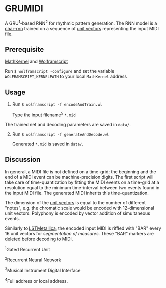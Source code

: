 # GRUMIDI

A GRU<sup>1</sup>-based RNN<sup>2</sup> for rhythmic pattern generation.
The RNN model is a
[char-rnn](http://karpathy.github.io/2015/05/21/rnn-effectiveness/)
trained on a sequence of
[unit vectors](https://en.wikipedia.org/wiki/Unit_vector)
representing the input MIDI file.


## Prerequisite
[MathKernel](https://www.wolfram.com/cdf-player) and
[Wolframscript](https://www.wolfram.com/wolframscript)

Run `$ wolframscript -configure` and set the variable `WOLFRAMSCRIPT_KERNELPATH` to your local `MathKernel` address


## Usage

1. Run `$ wolframscript -f encodeAndTrain.wl`

    Type the input filename<sup>5</sup> `*.mid`



The trained net and decoding parameters are saved in `data/`.


2. Run `$ wolframscript -f generateAndDecode.wl`

    Generated `*.mid` is saved in `data/`.



## Discussion

In general, a MIDI file is not defined on a time-grid; the beginning and the end of a MIDI event can be machine-precision digits.
The first script will take care of time-quantization by fitting the MIDI events on a time-grid at a resolution equal to the minimum time-interval between two events found in the input MIDI file.
The generated MIDI inherits this time-quantization.

The dimension of the [unit vectors](http://reference.wolfram.com/language/ref/UnitVector.html) is equal to the number of different "notes", e.g. the chromatic scale would be encoded with 12-dimensional unit vectors. Polyphony is encoded by vector addition of simultaneous events.

Similarly to [LSTMetallica](https://github.com/keunwoochoi/LSTMetallica), the encoded input MIDI is riffled with "BAR" every 16 unit vectors for *segmentation of measures*. These "BAR" markers are deleted before decoding to MIDI.







<sup>1</sup>Gated Recurrent Unit

<sup>2</sup>Recurrent Neural Network

<sup>3</sup>Musical Instrument Digital Interface

<sup>4</sup>Full address or local address.
